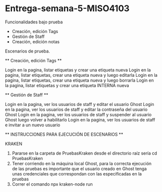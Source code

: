 # Entrega-semana-5-MISO4103

Funcionalidades bajo prueba

* Creación, edición Tags
* Gestión de Staff
* Creación, edición notas


Escenarios de prueba.

** Creación, edición Tags **

 Login en la pagina, listar etiquetas y crear una etiqueta nueva
 Login en la pagina, listar etiquetas, crear una etiqueta nueva y luego editarla
 Login en la pagina, listar etiquetas, crear una etiqueta nueva y luego borrarla
 Login en la pagina, listar etiquetas y crear una etiqueta INTERNA nueva

** Gestión de Staff ** 

  Login en la pagina, ver los usuarios de staff y editar el usuario Ghost
  Login en la pagina, ver los usuarios de staff y editar la contraseña del usuario Ghost
  Login en la pagina, ver los usuarios de staff y suspender al usuario Ghost luego volver a habilitarlo
  Login en la pagina, ver los usuarios de staff e invitar a un nuevo usuario


** INSTRUCCIONES PARA EJECUCIÓN DE ESCENARIOS **

KRAKEN

  1. Pararse en la carpeta de PruebasKraken desde el directorio raíz sería cd PruebasKraken
  2. Tener corriendo en la máquina local Ghost, para la correcta ejecución de las pruebas es importante que el usuario creado en Ghost tenga unas credenciales que correspondan con las especificadas en la pruebas
  3. Correr el comando npx kraken-node run
  
